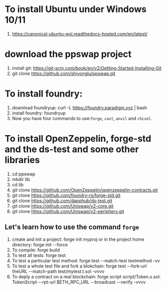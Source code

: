 # To install Ubuntu under Windows 10/11
   1. https://canonical-ubuntu-wsl.readthedocs-hosted.com/en/latest/

# download the ppswap project
  1. install git: https://git-scm.com/book/en/v2/Getting-Started-Installing-Git 
  2. git clone https://github.com/shiyonglu/ppswap.git

# To install foundry: 

1. download foundryup:
    curl -L https://foundry.paradigm.xyz | bash
2.  install foundry:
    foundryup
3. Now you have four commands to use:``forge``, ``cast``, ``anvil`` and ``chisel``.

# To install OpenZeppelin, forge-std and the ds-test and some other libraries
1. cd ppswap
2. mkdir lib
3. cd lib
4. git clone https://github.com/OpenZeppelin/openzeppelin-contracts.git
5. git clone https://github.com/foundry-rs/forge-std.git
6. git clone https://github.com/dapphub/ds-test.git
7. git clone https://github.com/Uniswap/v2-core.git
8. git clone https://github.com/Uniswap/v2-periphery.git

## Let's learn how to use the command ``forge``

1. create and init a project:
   forge init myproj
   or
   in the project home directory: forge init --force
2. To compile: forge build
3. To test all tests: forge test
4. To test a particular test method: forge test --match-test testmethod -vv
5. To test a whole test file and fork a blokchain: forge test --fork-url theURL --match-path test/mytest.t.sol -vvvv
6. To deply a contract on a real blockchain: forge script script/Token.s.sol: TokenScript --rpt-url $ETH_RPC_URL --broadcast --verify -vvvv
   
